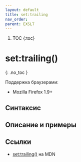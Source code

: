 ```yaml
---
layout: default
title: set​:trailing
nav_order:
parent: EXSLT
---
```


<!-- prettier-ignore-start -->
1. TOC
{:toc}

# set​:trailing()
{: .no_toc }
<!-- prettier-ignore-end -->

Поддержка браузерами:

- Mozilla Firefox 1.9+

## Синтаксис

## Описание и примеры

## Ссылки

- [set​:trailing()](https://developer.mozilla.org/en-US/docs/Web/EXSLT/set/trailing) на MDN
